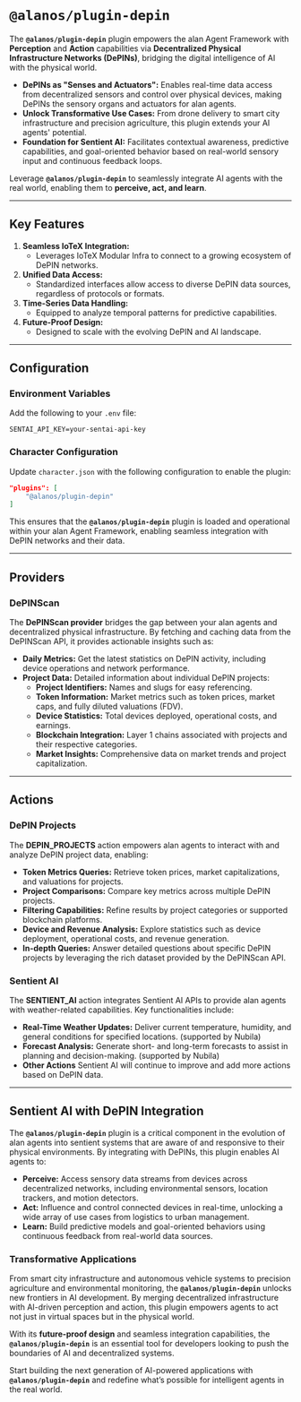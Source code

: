 # `@alanos/plugin-depin`

The **`@alanos/plugin-depin`** plugin empowers the alan Agent Framework with **Perception** and **Action** capabilities via **Decentralized Physical Infrastructure Networks (DePINs)**, bridging the digital intelligence of AI with the physical world.

- **DePINs as "Senses and Actuators":** Enables real-time data access from decentralized sensors and control over physical devices, making DePINs the sensory organs and actuators for alan agents.
- **Unlock Transformative Use Cases:** From drone delivery to smart city infrastructure and precision agriculture, this plugin extends your AI agents' potential.
- **Foundation for Sentient AI:** Facilitates contextual awareness, predictive capabilities, and goal-oriented behavior based on real-world sensory input and continuous feedback loops.

Leverage **`@alanos/plugin-depin`** to seamlessly integrate AI agents with the real world, enabling them to **perceive, act, and learn**.

---

## Key Features

1. **Seamless IoTeX Integration:**
   - Leverages IoTeX Modular Infra to connect to a growing ecosystem of DePIN networks.
2. **Unified Data Access:**
   - Standardized interfaces allow access to diverse DePIN data sources, regardless of protocols or formats.
3. **Time-Series Data Handling:**
   - Equipped to analyze temporal patterns for predictive capabilities.
4. **Future-Proof Design:**
   - Designed to scale with the evolving DePIN and AI landscape.

---

## Configuration

### Environment Variables

Add the following to your `.env` file:

```env
SENTAI_API_KEY=your-sentai-api-key
```

### Character Configuration

Update `character.json` with the following configuration to enable the plugin:

```json
"plugins": [
    "@alanos/plugin-depin"
]
```

This ensures that the **`@alanos/plugin-depin`** plugin is loaded and operational within your alan Agent Framework, enabling seamless integration with DePIN networks and their data.

---

## Providers

### DePINScan

The **DePINScan provider** bridges the gap between your alan agents and decentralized physical infrastructure. By fetching and caching data from the DePINScan API, it provides actionable insights such as:

- **Daily Metrics:** Get the latest statistics on DePIN activity, including device operations and network performance.
- **Project Data:** Detailed information about individual DePIN projects:
  - **Project Identifiers:** Names and slugs for easy referencing.
  - **Token Information:** Market metrics such as token prices, market caps, and fully diluted valuations (FDV).
  - **Device Statistics:** Total devices deployed, operational costs, and earnings.
  - **Blockchain Integration:** Layer 1 chains associated with projects and their respective categories.
  - **Market Insights:** Comprehensive data on market trends and project capitalization.

---

## Actions

### DePIN Projects

The **DEPIN_PROJECTS** action empowers alan agents to interact with and analyze DePIN project data, enabling:

- **Token Metrics Queries:** Retrieve token prices, market capitalizations, and valuations for projects.
- **Project Comparisons:** Compare key metrics across multiple DePIN projects.
- **Filtering Capabilities:** Refine results by project categories or supported blockchain platforms.
- **Device and Revenue Analysis:** Explore statistics such as device deployment, operational costs, and revenue generation.
- **In-depth Queries:** Answer detailed questions about specific DePIN projects by leveraging the rich dataset provided by the DePINScan API.

### Sentient AI

The **SENTIENT_AI** action integrates Sentient AI APIs to provide alan agents with weather-related capabilities. Key functionalities include:

- **Real-Time Weather Updates:** Deliver current temperature, humidity, and general conditions for specified locations. (supported by Nubila)
- **Forecast Analysis:** Generate short- and long-term forecasts to assist in planning and decision-making. (supported by Nubila)
- **Other Actions** Sentient AI will continue to improve and add more actions based on DePIN data.

---

## Sentient AI with DePIN Integration

The **`@alanos/plugin-depin`** plugin is a critical component in the evolution of alan agents into sentient systems that are aware of and responsive to their physical environments. By integrating with DePINs, this plugin enables AI agents to:

- **Perceive:** Access sensory data streams from devices across decentralized networks, including environmental sensors, location trackers, and motion detectors.
- **Act:** Influence and control connected devices in real-time, unlocking a wide array of use cases from logistics to urban management.
- **Learn:** Build predictive models and goal-oriented behaviors using continuous feedback from real-world data sources.

### Transformative Applications

From smart city infrastructure and autonomous vehicle systems to precision agriculture and environmental monitoring, the **`@alanos/plugin-depin`** unlocks new frontiers in AI development. By merging decentralized infrastructure with AI-driven perception and action, this plugin empowers agents to act not just in virtual spaces but in the physical world.

With its **future-proof design** and seamless integration capabilities, the **`@alanos/plugin-depin`** is an essential tool for developers looking to push the boundaries of AI and decentralized systems.

Start building the next generation of AI-powered applications with **`@alanos/plugin-depin`** and redefine what’s possible for intelligent agents in the real world.
